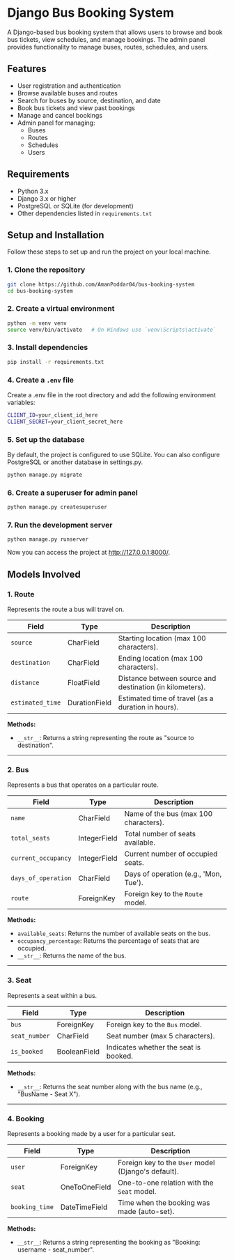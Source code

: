 # Django Bus Booking System

A Django-based bus booking system that allows users to browse and book bus tickets, view schedules, and manage bookings. The admin panel provides functionality to manage buses, routes, schedules, and users.

## Features

- User registration and authentication
- Browse available buses and routes
- Search for buses by source, destination, and date
- Book bus tickets and view past bookings
- Manage and cancel bookings
- Admin panel for managing:
  - Buses
  - Routes
  - Schedules
  - Users

## Requirements

- Python 3.x
- Django 3.x or higher
- PostgreSQL or SQLite (for development)
- Other dependencies listed in `requirements.txt`

## Setup and Installation

Follow these steps to set up and run the project on your local machine.

### 1. Clone the repository

```bash
git clone https://github.com/AmanPoddar04/bus-booking-system
cd bus-booking-system
```

### 2. Create a virtual environment
```bash
python -m venv venv
source venv/bin/activate   # On Windows use `venv\Scripts\activate`
```

### 3. Install dependencies
```bash
pip install -r requirements.txt
```

### 4. Create a ```.env``` file
Create a .env file in the root directory and add the following environment variables:
```bash
CLIENT_ID=your_client_id_here
CLIENT_SECRET=your_client_secret_here
```

### 5. Set up the database
By default, the project is configured to use SQLite. You can also configure PostgreSQL or another database in settings.py.
```bash
python manage.py migrate
```

### 6. Create a superuser for admin panel
```bash
python manage.py createsuperuser
```

### 7. Run the development server
```
python manage.py runserver
```

Now you can access the project at http://127.0.0.1:8000/.




## Models Involved

### 1. **Route**
Represents the route a bus will travel on.

| Field            | Type               | Description                           |
|------------------|--------------------|---------------------------------------|
| `source`         | CharField          | Starting location (max 100 characters). |
| `destination`    | CharField          | Ending location (max 100 characters). |
| `distance`       | FloatField         | Distance between source and destination (in kilometers). |
| `estimated_time` | DurationField      | Estimated time of travel (as a duration in hours). |

**Methods:**
- `__str__`: Returns a string representing the route as "source to destination".

---

### 2. **Bus**
Represents a bus that operates on a particular route.

| Field              | Type               | Description                             |
|--------------------|--------------------|-----------------------------------------|
| `name`             | CharField          | Name of the bus (max 100 characters).   |
| `total_seats`      | IntegerField       | Total number of seats available.        |
| `current_occupancy`| IntegerField       | Current number of occupied seats.       |
| `days_of_operation`| CharField          | Days of operation (e.g., 'Mon, Tue').   |
| `route`            | ForeignKey         | Foreign key to the `Route` model.       |

**Methods:**
- `available_seats`: Returns the number of available seats on the bus.
- `occupancy_percentage`: Returns the percentage of seats that are occupied.
- `__str__`: Returns the name of the bus.

---

### 3. **Seat**
Represents a seat within a bus.

| Field         | Type               | Description                          |
|---------------|--------------------|--------------------------------------|
| `bus`         | ForeignKey         | Foreign key to the `Bus` model.      |
| `seat_number` | CharField          | Seat number (max 5 characters).      |
| `is_booked`   | BooleanField       | Indicates whether the seat is booked.|

**Methods:**
- `__str__`: Returns the seat number along with the bus name (e.g., "BusName - Seat X").

---

### 4. **Booking**
Represents a booking made by a user for a particular seat.

| Field          | Type               | Description                          |
|----------------|--------------------|--------------------------------------|
| `user`         | ForeignKey         | Foreign key to the `User` model (Django's default). |
| `seat`         | OneToOneField      | One-to-one relation with the `Seat` model. |
| `booking_time` | DateTimeField      | Time when the booking was made (auto-set). |

**Methods:**
- `__str__`: Returns a string representing the booking as "Booking: username - seat_number".


